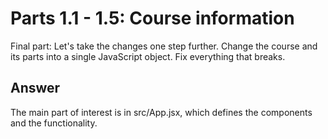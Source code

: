 # Parts 1.1 - 1.5: Course information

Final part: Let's take the changes one step further. Change the course and its 
parts into a single JavaScript object. Fix everything that breaks.

## Answer

The main part of interest is in src/App.jsx, which defines the components
and the functionality.